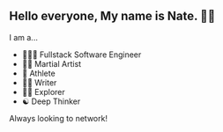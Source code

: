 ## Hello everyone, My name is Nate. 👋😄
I am a...
- 👨🏻‍💻 Fullstack Software Engineer
- 🥷🏼 Martial Artist
- 👟 Athlete
- ✍🏻 Writer
- 🚶🏻 Explorer
- ☯️ Deep Thinker

Always looking to network!
